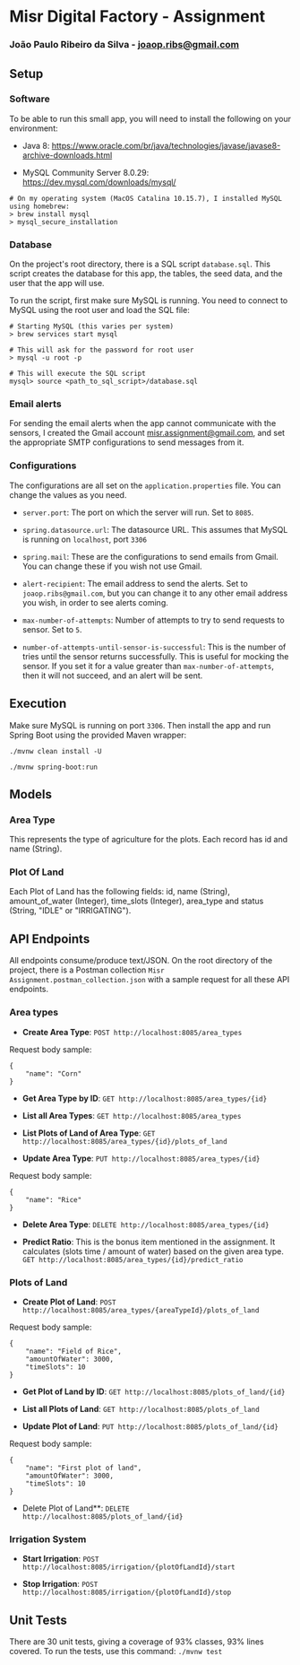 # Misr Digital Factory - Assignment

### João Paulo Ribeiro da Silva - [joaop.ribs@gmail.com](mailto:joaop.ribs@gmail.com)

## Setup

### Software

To be able to run this small app, you will need to install the following on your environment:
* Java 8: https://www.oracle.com/br/java/technologies/javase/javase8-archive-downloads.html
  

* MySQL Community Server 8.0.29: https://dev.mysql.com/downloads/mysql/
```
# On my operating system (MacOS Catalina 10.15.7), I installed MySQL using homebrew:
> brew install mysql
> mysql_secure_installation
```

### Database

On the project's root directory, there is a SQL script `database.sql`. This script creates the database for this app, the tables, the seed data, and the user that the app will use.

To run the script, first make sure MySQL is running. You need to connect to MySQL using the root user and load the SQL file:

```
# Starting MySQL (this varies per system)
> brew services start mysql 

# This will ask for the password for root user
> mysql -u root -p

# This will execute the SQL script
mysql> source <path_to_sql_script>/database.sql
```

### Email alerts

For sending the email alerts when the app cannot communicate with the sensors, I created the Gmail account [misr.assignment@gmail.com](mailto:misr.assignment@gmail.com), and set the appropriate SMTP configurations to send messages from it.

### Configurations

The configurations are all set on the `application.properties` file. You can change the values as you need.


* `server.port`: The port on which the server will run. Set to `8085`.

  
* `spring.datasource.url`: The datasource URL. This assumes that MySQL is running on `localhost`, port `3306`


* `spring.mail`: These are the configurations to send emails from Gmail. You can change these if you wish not use Gmail.


* `alert-recipient`: The email address to send the alerts. Set to `joaop.ribs@gmail.com`, but you can change it to any other email address you wish, in order to see alerts coming.


* `max-number-of-attempts`: Number of attempts to try to send requests to sensor. Set to `5`.


* `number-of-attempts-until-sensor-is-successful`: This is the number of tries until the sensor returns successfully. This is useful for mocking the sensor. If you set it for a value greater than `max-number-of-attempts`, then it will not succeed, and an alert will be sent.


## Execution

Make sure MySQL is running on port `3306`. Then install the app and run Spring Boot using the provided Maven wrapper:

`./mvnw clean install -U`

`./mvnw spring-boot:run`

## Models

### Area Type

This represents the type of agriculture for the plots. Each record has id and name (String).

### Plot Of Land

Each Plot of Land has the following fields: id, name (String), amount_of_water (Integer), time_slots (Integer), area_type and status (String, "IDLE" or "IRRIGATING").

## API Endpoints

All endpoints consume/produce text/JSON. On the root directory of the project, there is a Postman collection `Misr Assignment.postman_collection.json` with a sample request for all these API endpoints.

### Area types

* **Create Area Type**: `POST http://localhost:8085/area_types`

Request body sample:
```
{
    "name": "Corn"
}
```

* **Get Area Type by ID**: `GET http://localhost:8085/area_types/{id}`

  
* **List all Area Types**: `GET http://localhost:8085/area_types`


* **List Plots of Land of Area Type**: `GET http://localhost:8085/area_types/{id}/plots_of_land`


* **Update Area Type**: `PUT http://localhost:8085/area_types/{id}`

Request body sample:
```
{
    "name": "Rice"
}
``` 

* **Delete Area Type**: `DELETE http://localhost:8085/area_types/{id}`


* **Predict Ratio**: This is the bonus item mentioned in the assignment. It calculates (slots time / amount of water) based on the given area type. `GET http://localhost:8085/area_types/{id}/predict_ratio`

### Plots of Land

* **Create Plot of Land**: `POST http://localhost:8085/area_types/{areaTypeId}/plots_of_land`

Request body sample:
```
{
    "name": "Field of Rice",
    "amountOfWater": 3000,
    "timeSlots": 10
}
```

* **Get Plot of Land by ID**: `GET http://localhost:8085/plots_of_land/{id}`


* **List all Plots of Land**: `GET http://localhost:8085/plots_of_land`


* **Update Plot of Land**: `PUT http://localhost:8085/plots_of_land/{id}`

Request body sample:
```
{
    "name": "First plot of land",
    "amountOfWater": 3000,
    "timeSlots": 10
}
```

* Delete Plot of Land**: `DELETE http://localhost:8085/plots_of_land/{id}`


### Irrigation System

* **Start Irrigation**: `POST http://localhost:8085/irrigation/{plotOfLandId}/start`


* **Stop Irrigation**: `POST http://localhost:8085/irrigation/{plotOfLandId}/stop`


## Unit Tests

There are 30 unit tests, giving a coverage of 93% classes, 93% lines covered. To run the tests, use this command: `./mvnw test`